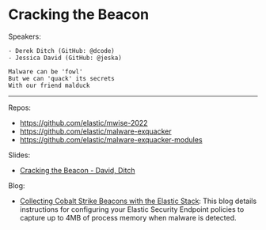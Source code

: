 # Cracking the Beacon

Speakers:

    - Derek Ditch (GitHub: @dcode)
    - Jessica David (GitHub: @jeska)

>>>
    Malware can be 'fowl'
    But we can 'quack' its secrets
    With our friend malduck

---

Repos:

- https://github.com/elastic/mwise-2022
- https://github.com/elastic/malware-exquacker
- https://github.com/elastic/malware-exquacker-modules

Slides:

- [Cracking the Beacon - David, Ditch](media/Cracking%20the%20Beacon%20-%20David,%20Ditch.pdf)

Blog:

 - [Collecting Cobalt Strike Beacons with the Elastic Stack](https://www.elastic.co/security-labs/collecting-cobalt-strike-beacons-with-the-elastic-stack): This blog details instructions for configuring your Elastic Security Endpoint policies to capture up to 4MB of process memory when malware is detected.

